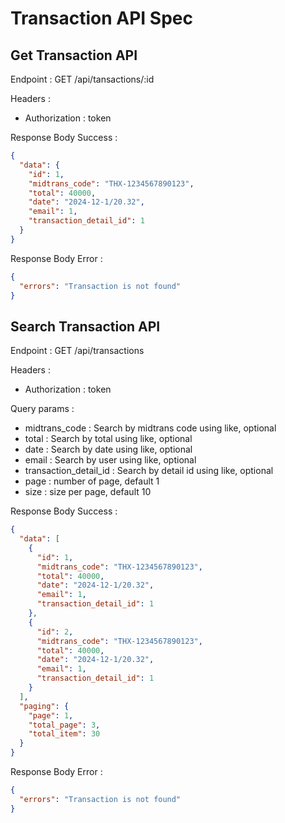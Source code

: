 # Transaction API Spec

## Get Transaction API

Endpoint : GET /api/tansactions/:id

Headers :

- Authorization : token

Response Body Success :

```json
{
  "data": {
    "id": 1,
    "midtrans_code": "THX-1234567890123",
    "total": 40000,
    "date": "2024-12-1/20.32",
    "email": 1,
    "transaction_detail_id": 1
  }
}
```

Response Body Error :

```json
{
  "errors": "Transaction is not found"
}
```

## Search Transaction API

Endpoint : GET /api/transactions

Headers :

- Authorization : token

Query params :

- midtrans_code : Search by midtrans code using like, optional
- total : Search by total using like, optional
- date : Search by date using like, optional
- email : Search by user using like, optional
- transaction_detail_id : Search by detail id using like, optional
- page : number of page, default 1
- size : size per page, default 10

Response Body Success :

```json
{
  "data": [
    {
      "id": 1,
      "midtrans_code": "THX-1234567890123",
      "total": 40000,
      "date": "2024-12-1/20.32",
      "email": 1,
      "transaction_detail_id": 1
    },
    {
      "id": 2,
      "midtrans_code": "THX-1234567890123",
      "total": 40000,
      "date": "2024-12-1/20.32",
      "email": 1,
      "transaction_detail_id": 1
    }
  ],
  "paging": {
    "page": 1,
    "total_page": 3,
    "total_item": 30
  }
}
```

Response Body Error :

```json
{
  "errors": "Transaction is not found"
}
```
